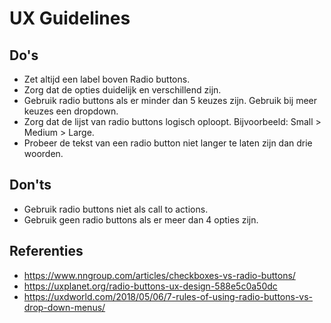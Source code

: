 <!--
@license EUPL-1.2
Copyright (c) 2021 Gemeente Utrecht
-->

<!-- markdownlint-disable MD033 -->

# UX Guidelines

## Do's

- Zet altijd een label boven Radio buttons.
- Zorg dat de opties duidelijk en verschillend zijn.
- Gebruik radio buttons als er minder dan 5 keuzes zijn. Gebruik bij meer keuzes een dropdown.
- Zorg dat de lijst van radio buttons logisch oploopt. Bijvoorbeeld: Small > Medium > Large.
- Probeer de tekst van een radio button niet langer te laten zijn dan drie woorden.

## Don'ts

- Gebruik radio buttons niet als call to actions.
- Gebruik geen radio buttons als er meer dan 4 opties zijn.

## Referenties

- https://www.nngroup.com/articles/checkboxes-vs-radio-buttons/
- https://uxplanet.org/radio-buttons-ux-design-588e5c0a50dc
- https://uxdworld.com/2018/05/06/7-rules-of-using-radio-buttons-vs-drop-down-menus/
